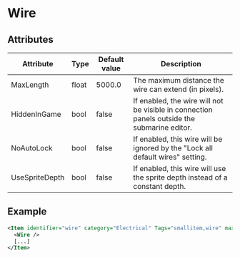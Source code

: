 # Wire


## Attributes

| Attribute|Type|Default value|Description |
| ---|---|---|--- |
| MaxLength|float|5000.0|The maximum distance the wire can extend (in pixels). |
| HiddenInGame|bool|false|If enabled, the wire will not be visible in connection panels outside the submarine editor. |
| NoAutoLock|bool|false|If enabled, this wire will be ignored by the "Lock all default wires" setting. |
| UseSpriteDepth|bool|false|If enabled, this wire will use the sprite depth instead of a constant depth. |



## Example
```xml
<Item identifier="wire" category="Electrical" Tags="smallitem,wire" maxstacksize="8" spritecolor="210,215,218,255" InventoryIconColor="210,215,218,255" canbepicked="true" cargocontaineridentifier="metalcrate" scale="0.5" impactsoundtag="impact_metal_light">
  <Wire />
  [...]
</Item>
```

